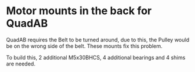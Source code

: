 # Motor mounts in the back for QuadAB

QuadAB requires the Belt to be turned around, due to this, the Pulley would be on the wrong side of the belt. These mounts fix this problem.

To build this, 2 additional M5x30BHCS, 4 additional bearings and 4 shims are needed.